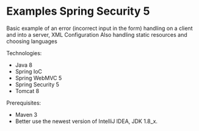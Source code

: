 # Examples Spring Security 5

Basic example of an error (incorrect input in the form) handling on a client and into a server, XML Configuration
Also handling static resources and choosing languages

Technologies:
- Java 8
- Spring IoC
- Spring WebMVC 5
- Spring Security 5
- Tomcat 8

Prerequisites:
- Maven 3
- Better use the newest version of IntelliJ IDEA, JDK 1.8_x.